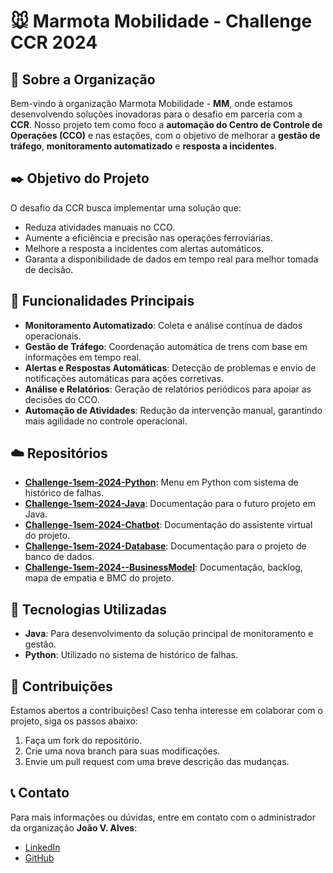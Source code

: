 # 🐭 Marmota Mobilidade - Challenge CCR 2024

## 📖 Sobre a Organização

Bem-vindo à organização Marmota Mobilidade - **MM**, onde estamos desenvolvendo soluções inovadoras para o desafio em parceria com a **CCR**. Nosso projeto tem como foco a **automação do Centro de Controle de Operações (CCO)** e nas estações, com o objetivo de melhorar a **gestão de tráfego**, **monitoramento automatizado** e **resposta a incidentes**.

## ✒️ Objetivo do Projeto

O desafio da CCR busca implementar uma solução que:

- Reduza atividades manuais no CCO.
- Aumente a eficiência e precisão nas operações ferroviárias.
- Melhore a resposta a incidentes com alertas automáticos.
- Garanta a disponibilidade de dados em tempo real para melhor tomada de decisão.

## 🔧 Funcionalidades Principais

- **Monitoramento Automatizado**: Coleta e análise contínua de dados operacionais.
- **Gestão de Tráfego**: Coordenação automática de trens com base em informações em tempo real.
- **Alertas e Respostas Automáticas**: Detecção de problemas e envio de notificações automáticas para ações corretivas.
- **Análise e Relatórios**: Geração de relatórios periódicos para apoiar as decisões do CCO.
- **Automação de Atividades**: Redução da intervenção manual, garantindo mais agilidade no controle operacional.

## ☁️ Repositórios

- [**Challenge-1sem-2024-Python**](https://github.com/MMChallengeMM/Challenge-1sem-2024-Python): Menu em Python com sistema de histórico de falhas.
- [**Challenge-1sem-2024-Java**](https://github.com/MMChallengeMM/Challenge-1sem-2024-Java): Documentação para o futuro projeto em Java.
- [**Challenge-1sem-2024-Chatbot**](https://github.com/MMChallengeMM/Challenge-1sem-2024-Chatbot): Documentação do assistente virtual do projeto.
- [**Challenge-1sem-2024-Database**](https://github.com/MMChallengeMM/Challenge-1sem-2024-Database): Documentação para o projeto de banco de dados.
- [**Challenge-1sem-2024--BusinessModel**](https://github.com/MMChallengeMM/Challenge-1sem-2024-BusinessModel): Documentação, backlog, mapa de empatia e BMC do projeto.

## 🤖 Tecnologias Utilizadas

- **Java**: Para desenvolvimento da solução principal de monitoramento e gestão.
- **Python**: Utilizado no sistema de histórico de falhas.

## 🤝 Contribuições

Estamos abertos a contribuições! Caso tenha interesse em colaborar com o projeto, siga os passos abaixo:

1. Faça um fork do repositório.
2. Crie uma nova branch para suas modificações.
3. Envie um pull request com uma breve descrição das mudanças.

## 📞 Contato

Para mais informações ou dúvidas, entre em contato com o administrador da organização **João V. Alves**:

- [LinkedIn](https://www.linkedin.com/in/joao-v-alves/)
- [GitHub](https://github.com/ehojonv)
